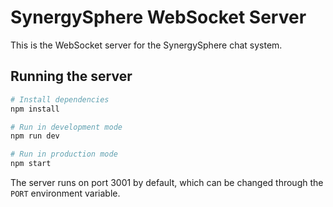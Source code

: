 # SynergySphere WebSocket Server

This is the WebSocket server for the SynergySphere chat system.

## Running the server

```bash
# Install dependencies
npm install

# Run in development mode
npm run dev

# Run in production mode
npm start
```

The server runs on port 3001 by default, which can be changed through the `PORT` environment variable.
